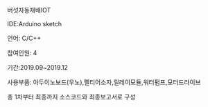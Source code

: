 버섯자동재배IOT

IDE:Arduino sketch

언어: C/C++

참여인원: 4

기간:2019.09~2019.12

사용부품: 아두이노보드(우노),펠티어소자,릴레이모듈,워터펌프,모터드라이브

총 1차부터 최종까지 소스코드와 최종보고서로 구성
